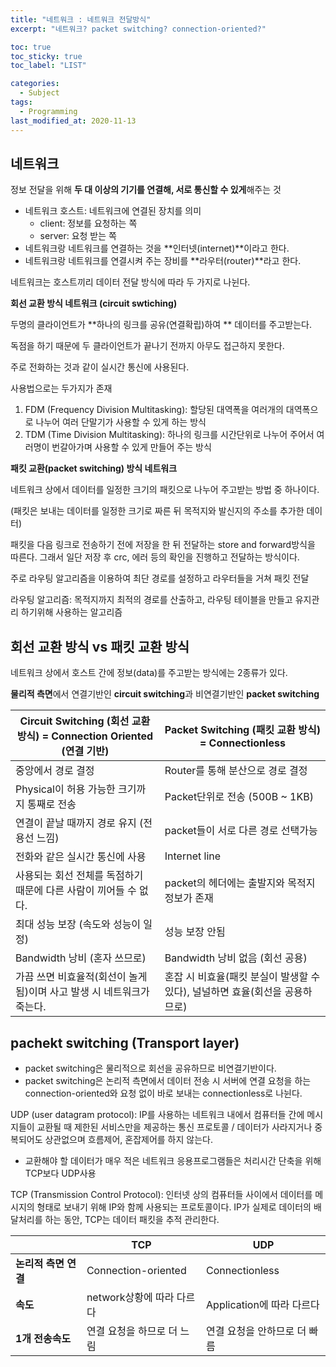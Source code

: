 ```yaml
---
title: "네트워크 : 네트워크 전달방식"
excerpt: "네트워크? packet switching? connection-oriented?"

toc: true
toc_sticky: true
toc_label: "LIST"

categories:
  - Subject
tags:
  - Programming
last_modified_at: 2020-11-13
---
```


## 네트워크

정보 전달을 위해 **두 대 이상의 기기를 연결해, 서로 통신할 수 있게**해주는 것

* 네트워크 호스트: 네트워크에 연결된 장치를 의미
  * client: 정보를 요청하는 쪽
  * server: 요청 받는 쪽
* 네트워크랑 네트워크를 연결하는 것을 **인터넷(internet)**이라고 한다.
* 네트워크랑 네트워크를 연결시켜 주는 장비를 **라우터(router)**라고 한다.



네트워크는 호스트끼리 데이터 전달 방식에 따라 두 가지로 나뉜다.

**회선 교환 방식 네트워크 (circuit swtiching)**

두명의 클라이언트가 **하나의 링크를 공유(연결확립)하여 ** 데이터를 주고받는다.

독점을 하기 때문에 두 클라이언트가 끝나기 전까지 아무도 접근하지 못한다.

주로 전화하는 것과 같이 실시간 통신에 사용된다.

사용법으로는 두가지가 존재

1. FDM (Frequency Division Multitasking): 할당된 대역폭을 여러개의 대역폭으로 나누어 여러 단말기가 사용할 수 있게 하는 방식
2. TDM (Time Division Multitasking): 하나의 링크를 시간단위로 나누어 주어서 여러명이 번갈아가며 사용할 수 있게 만들어 주는 방식



**패킷 교환(packet switching) 방식 네트워크**

네트워크 상에서 데이터를 일정한 크기의 패킷으로 나누어 주고받는 방법 중 하나이다.

(패킷은 보내는 데이터를 일정한 크기로 짜른 뒤 목적지와 발신지의 주소를 추가한 데이터)

패킷을 다음 링크로 전송하기 전에 저장을 한 뒤 전달하는 store and forward방식을 따른다. 그래서 일단 저장 후 crc, 에러 등의 확인을 진행하고 전달하는 방식이다.

주로 라우팅 알고리즘을 이용하여 최단 경로를 설정하고 라우터들을 거쳐 패킷 전달



라우팅 알고리즘: 목적지까지 최적의 경로를 산출하고, 라우팅 테이블을 만들고 유지관리 하기위해 사용하는 알고리즘



## 회선 교환 방식 vs 패킷 교환 방식

네트워크 상에서 호스트 간에 정보(data)를 주고받는 방식에는 2종류가 있다.

**물리적 측면**에서 연결기반인 **circuit switching**과 비연결기반인 **packet switching**



| **Circuit  Switching (회선  교환 방식)**  **=  Connection Oriented (연결  기반)** | **Packet  Switching (패킷 교환 방식)**  **= Connectionless** |
| ------------------------------------------------------------ | ------------------------------------------------------------ |
| 중앙에서 경로 결정                                           | Router를 통해 분산으로 경로 결정                             |
| Physical이 허용 가능한 크기까지 통째로 전송                  | Packet단위로 전송 (500B ~ 1KB)                               |
| 연결이 끝날 때까지 경로 유지 (전용선 느낌)                   | packet들이 서로 다른 경로 선택가능                           |
| 전화와 같은 실시간 통신에 사용                               | Internet line                                                |
| 사용되는 회선 전체를 독점하기 때문에 다른  사람이 끼어들 수 없다. | packet의 헤더에는 출발지와 목적지 정보가 존재                |
| 최대 성능 보장 (속도와 성능이 일정)                          | 성능 보장 안됨                                               |
| Bandwidth 낭비 (혼자 쓰므로)                                 | Bandwidth 낭비 없음 (회선  공용)                             |
| 가끔 쓰면 비효율적(회선이 놀게 됨)이며 사고 발생  시 네트워크가 죽는다. | 혼잡 시 비효율(패킷 분실이 발생할 수 있다), 널널하면 효율(회선을 공용하므로) |



## pachekt switching (Transport layer)

* packet switching은 물리적으로 회선을 공유하므로 비연결기반이다.
* packet switching은 논리적 측면에서 데이터 전송 시 서버에 연결 요청을 하는 connection-oriented와 요청 없이 바로 보내는 connectionless로 나뉜다.



UDP (user datagram protocol): IP를 사용하는 네트워크 내에서 컴퓨터들 간에 메시지들이 교환될 때 제한된 서비스만을 제공하는 통신 프로토콜 / 데이터가 사라지거나 중복되어도 상관없으며 흐름제어, 혼잡제어를 하지 않는다.

* 교환해야 할 데이터가 매우 적은 네트워크 응용프로그램들은 처리시간 단축을 위해 TCP보다 UDP사용



TCP (Transmission Control Protocol): 인터넷 상의 컴퓨터들 사이에서 데이터를 메시지의 형태로 보내기 위해 IP와 함께 사용되는 프로토콜이다. IP가 실제로 데이터의 배달처리를 하는 동안, TCP는 데이터 패킷을 추적 관리한다.



|                      | **TCP**                     | **UDP**                       |
| -------------------- | --------------------------- | ----------------------------- |
| **논리적 측면 연결** | Connection-oriented         | Connectionless                |
| **속도**             | network상황에 따라 다르다   | Application에 따라 다르다     |
| **1개 전송속도**     | 연결  요청을 하므로 더 느림 | 연결  요청을 안하므로 더 빠름 |

